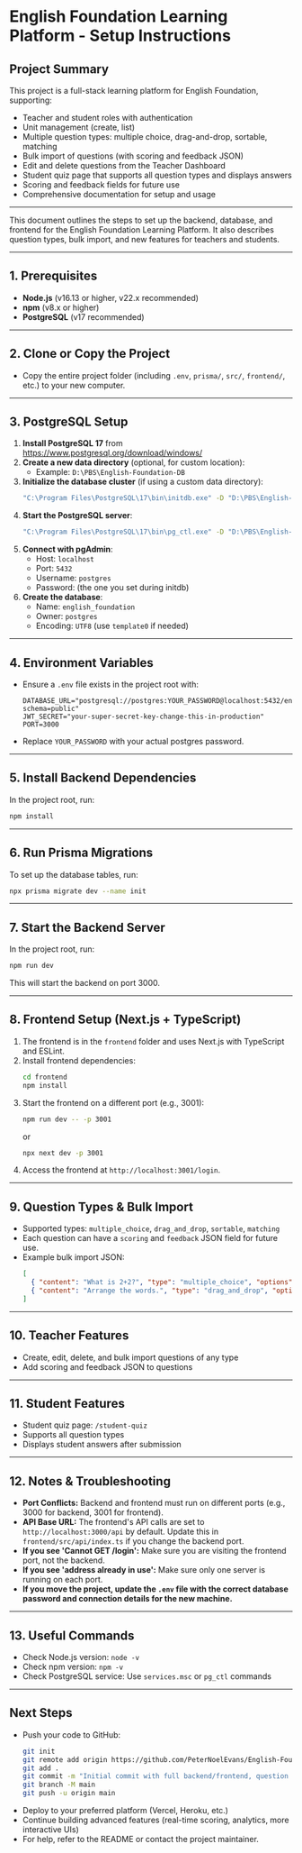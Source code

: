 # English Foundation Learning Platform - Setup Instructions

## Project Summary

This project is a full-stack learning platform for English Foundation, supporting:
- Teacher and student roles with authentication
- Unit management (create, list)
- Multiple question types: multiple choice, drag-and-drop, sortable, matching
- Bulk import of questions (with scoring and feedback JSON)
- Edit and delete questions from the Teacher Dashboard
- Student quiz page that supports all question types and displays answers
- Scoring and feedback fields for future use
- Comprehensive documentation for setup and usage

---

This document outlines the steps to set up the backend, database, and frontend for the English Foundation Learning Platform. It also describes question types, bulk import, and new features for teachers and students.

---

## 1. Prerequisites
- **Node.js** (v16.13 or higher, v22.x recommended)
- **npm** (v8.x or higher)
- **PostgreSQL** (v17 recommended)

---

## 2. Clone or Copy the Project
- Copy the entire project folder (including `.env`, `prisma/`, `src/`, `frontend/`, etc.) to your new computer.

---

## 3. PostgreSQL Setup
1. **Install PostgreSQL 17** from https://www.postgresql.org/download/windows/
2. **Create a new data directory** (optional, for custom location):
   - Example: `D:\PBS\English-Foundation-DB`
3. **Initialize the database cluster** (if using a custom data directory):
   ```sh
   "C:\Program Files\PostgreSQL\17\bin\initdb.exe" -D "D:\PBS\English-Foundation-DB" -U postgres -W
   ```
4. **Start the PostgreSQL server**:
   ```sh
   "C:\Program Files\PostgreSQL\17\bin\pg_ctl.exe" -D "D:\PBS\English-Foundation-DB" -l "D:\PBS\English-Foundation-DB\logfile.txt" start
   ```
5. **Connect with pgAdmin**:
   - Host: `localhost`
   - Port: `5432`
   - Username: `postgres`
   - Password: (the one you set during initdb)
6. **Create the database**:
   - Name: `english_foundation`
   - Owner: `postgres`
   - Encoding: `UTF8` (use `template0` if needed)

---

## 4. Environment Variables
- Ensure a `.env` file exists in the project root with:
  ```env
  DATABASE_URL="postgresql://postgres:YOUR_PASSWORD@localhost:5432/english_foundation?schema=public"
  JWT_SECRET="your-super-secret-key-change-this-in-production"
  PORT=3000
  ```
- Replace `YOUR_PASSWORD` with your actual postgres password.

---

## 5. Install Backend Dependencies
In the project root, run:
```sh
npm install
```

---

## 6. Run Prisma Migrations
To set up the database tables, run:
```sh
npx prisma migrate dev --name init
```

---

## 7. Start the Backend Server
In the project root, run:
```sh
npm run dev
```
This will start the backend on port 3000.

---

## 8. Frontend Setup (Next.js + TypeScript)
1. The frontend is in the `frontend` folder and uses Next.js with TypeScript and ESLint.
2. Install frontend dependencies:
   ```sh
   cd frontend
   npm install
   ```
3. Start the frontend on a different port (e.g., 3001):
   ```sh
   npm run dev -- -p 3001
   ```
   or
   ```sh
   npx next dev -p 3001
   ```
4. Access the frontend at `http://localhost:3001/login`.

---

## 9. Question Types & Bulk Import
- Supported types: `multiple_choice`, `drag_and_drop`, `sortable`, `matching`
- Each question can have a `scoring` and `feedback` JSON field for future use.
- Example bulk import JSON:
  ```json
  [
    { "content": "What is 2+2?", "type": "multiple_choice", "options": ["3", "4", "5"], "answer": "4", "unitId": "...", "scoring": {"points": 1}, "feedback": {"correct": "Good!", "incorrect": "Try again."} },
    { "content": "Arrange the words.", "type": "drag_and_drop", "options": {"items": ["fox", "quick", "the", "brown"], "correctOrder": [2,3,1,0]}, "unitId": "..." }
  ]
  ```

---

## 10. Teacher Features
- Create, edit, delete, and bulk import questions of any type
- Add scoring and feedback JSON to questions

---

## 11. Student Features
- Student quiz page: `/student-quiz`
- Supports all question types
- Displays student answers after submission

---

## 12. Notes & Troubleshooting
- **Port Conflicts:** Backend and frontend must run on different ports (e.g., 3000 for backend, 3001 for frontend).
- **API Base URL:** The frontend's API calls are set to `http://localhost:3000/api` by default. Update this in `frontend/src/api/index.ts` if you change the backend port.
- **If you see 'Cannot GET /login':** Make sure you are visiting the frontend port, not the backend.
- **If you see 'address already in use':** Make sure only one server is running on each port.
- **If you move the project, update the `.env` file with the correct database password and connection details for the new machine.**

---

## 13. Useful Commands
- Check Node.js version: `node -v`
- Check npm version: `npm -v`
- Check PostgreSQL service: Use `services.msc` or `pg_ctl` commands

---

## Next Steps
- Push your code to GitHub:
  ```sh
  git init
  git remote add origin https://github.com/PeterNoelEvans/English-Foundation-Adventure.git
  git add .
  git commit -m "Initial commit with full backend/frontend, question types, and docs"
  git branch -M main
  git push -u origin main
  ```
- Deploy to your preferred platform (Vercel, Heroku, etc.)
- Continue building advanced features (real-time scoring, analytics, more interactive UIs)
- For help, refer to the README or contact the project maintainer. 